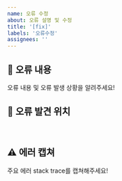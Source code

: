 ```yaml
---
name: 오류 수정
about: 오류 설명 및 수정
title: '[fix]'
labels: '오류수정'
assignees: ''
---
```


## 🤔 오류 내용

오류 내용 및 오류 발생 상황을 알려주세요!
<br>

## 🚩 오류 발견 위치

<br>

## ⚠ 에러 캡쳐

주요 에러 stack trace를 캡쳐해주세요!
<br>
